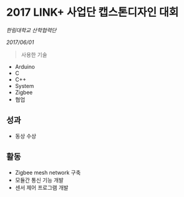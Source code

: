 # 2017 LINK+ 사업단 캡스톤디자인 대회

*한림대학교 산학협력단*

*2017/06/01*

> 사용한 기술 
- Arduino
- C
- C++
- System
- Zigbee
- 협업

## 성과

- 동상 수상

## 활동

- Zigbee mesh network 구축
- 모듈간 통신 기능 개발
- 센서 제어 프로그램 개발
